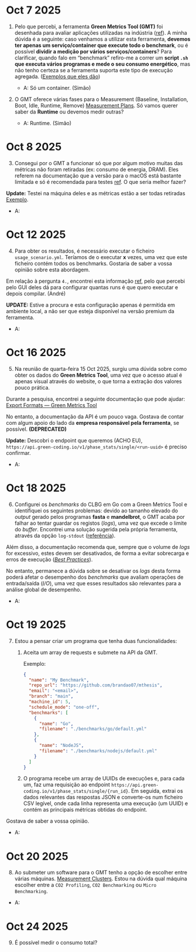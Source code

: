 # Oct 7 2025

1. Pelo que percebi, a ferramenta **Green Metrics Tool (GMT)** foi desenhada para avaliar aplicações utilizadas na indústria ([ref](https://docs.green-coding.io/docs/measuring/usage-scenario/)). A minha dúvida é a seguinte: caso venhamos a utilizar esta ferramenta, **devemos ter apenas um serviço/container que execute todo o benchmark**, ou é possível **dividir a medição por vários serviços/containers**? Para clarificar, quando falo em “benchmark” refiro-me a correr um **script `.sh` que executa vários programas e mede o seu consumo energético**, mas não tenho certeza se a ferramenta suporta este tipo de execução agregada. ([Exemplos que eles dão](https://docs.green-coding.io/docs/prologue/measurement-process/#:~:text=During%20the%20Runtime,etc.))

   - A: Só um container. (Simão)

2. O GMT oferece várias fases para o Measurement (Baseline, Installation, Boot, Idle, Runtime, Remove) [Measurement Plans](https://docs.green-coding.io/docs/prologue/measurement-phases/#:~:text=The%20Green%20Metrics%20Tool%20currently,Remove). Só vamos querer saber da **Runtime** ou devemos medir outras?

   - A: Runtime. (Simão)

# Oct 8 2025

3. Consegui por o GMT a funcionar só que por algum motivo muitas das métricas não foram retiradas (ex: consumo de energia, DRAM). Eles referem na documentação que a versão para o macOS está bastante limitada e só é recomendada para testes [ref](https://docs.green-coding.io/docs/installation/installation-macos/#:~:text=Running%20the%20GMT%20on%20Macs%20will%20never%20give%20you%20correct%20measurements!%20It%20should%20only%20ever%20be%20used%20to%20test%20your%20project%20for%20correctness%20in%20that%20it%20will%20run%20on%20the%20GMT%20but%20never%20to%20benchmark%20software). O que seria melhor fazer?

**Update:** Testei na máquina deles e as métricas estão a ser todas retiradas [Exemplo](https://metrics.green-coding.io/stats.html?id=0d643526-d741-4be4-94d5-f936b4f4f923).

- A:

# Oct 12 2025

4. Para obter os resultados, é necessário executar o ficheiro `usage_scenario.yml`. Teríamos de o executar **x** vezes, uma vez que este ficheiro contém todos os benchmarks. Gostaria de saber a vossa opinião sobre esta abordagem.

Em relação à pergunta `4.`, encontrei esta informação [ref](https://docs.green-coding.io/docs/measuring/comparing-measurements/#:~:text=in%20all%20runs.-,Comparing%20repeated%20runs,-%23), pelo que percebi pelo GUI deles dá para configurar quantas runs é que quero executar e depois compilar. (André)

**UPDATE:** Estive a procura e esta configuração apenas é permitida em ambiente local, a não ser que esteja disponível na versão premium da ferramenta.

- A:

# Oct 16 2025

5. Na reunião de quarta-feira 15 Oct 2025, surgiu uma dúvida sobre como obter os dados do **Green Metrics Tool**, uma vez que o acesso atual é apenas visual através do website, o que torna a extração dos valores pouco prática.

Durante a pesquisa, encontrei a seguinte documentação que pode ajudar:  
[Export Formats — Green Metrics Tool](https://docs.green-coding.io/docs/declarations/export-formats/#:~:text=Export%20formats,-Green%20Metrics%20Tool)

No entanto, a documentação da API é um pouco vaga. Gostava de contar com algum apoio do lado da **empresa responsável pela ferramenta**, se possível. **(DEPRECATED)**

**Update:** Descobri o endpoint que queremos (ACHO EU), `https://api.green-coding.io/v1/phase_stats/single/<run-uuid>` é preciso confirmar.

- A:

# Oct 18 2025

6. Configurei os _benchmarks_ do CLBG em Go com a Green Metrics Tool e identifiquei os seguintes problemas: devido ao tamanho elevado do _output_ gerado pelos programas **fasta** e **mandelbrot**, o GMT acaba por falhar ao tentar guardar os registos (_logs_), uma vez que excede o limite do _buffer_. Encontrei uma solução sugerida pela própria ferramenta, através da opção `log-stdout` ([referência](<https://docs.green-coding.io/docs/measuring/usage-scenario/#:~:text=in%20your%20container-,log%2Dstdout%3A%20%5Bboolean%5D%20(optional%2C%20default%3A%20true),and%20make%20it%20available%20through%20the%20frontend%20in%20the%20Logs%20tab.,-Please%20see%20the>)).

Além disso, a documentação recomenda que, sempre que o volume de _logs_ for excessivo, estes devem ser desativados, de forma a evitar sobrecarga e erros de execução ([_Best Practices_](https://docs.green-coding.io/docs/measuring/best-practices/#:~:text=However%2C%20you%20should%20consider%20turning%20logging%20off%20when%20there%20is%20extensive%20logging%20output%2C%20as%20it%20can%20create%20overhead.)).

No entanto, permanece a dúvida sobre se desativar os _logs_ desta forma poderá afetar o desempenho dos _benchmarks_ que avaliam operações de entrada/saída (_I/O_), uma vez que esses resultados são relevantes para a análise global de desempenho.

- A:

# Oct 19 2025

7.  Estou a pensar criar um programa que tenha duas funcionalidades:

    1.  Aceita um array de requests e submete na API da GMT.

        Exemplo:

        ```json
        {
          "name": "My Benchmark",
          "repo_url": "https://github.com/brandao07/mthesis",
          "email": "<email>",
          "branch": "main",
          "machine_id": 5,
          "schedule_mode": "one-off",
          "benchmarks": [
            {
              "name": "Go",
              "filename": "./benchmarks/go/default.yml"
            },
            {
              "name": "NodeJS",
              "filename": "./benchmarks/nodejs/default.yml"
            }
          ]
        }
        ```

    2.  O programa recebe um array de UUIDs de execuções e, para cada um, faz uma requisição ao endpoint `https://api.green-coding.io/v1/phase_stats/single/{run_id}`. Em seguida, extrai os dados relevantes das respostas JSON e converte-os num ficheiro CSV legível, onde cada linha representa uma execução (um UUID) e contém as principais métricas obtidas do endpoint.

Gostava de saber a vossa opinião.

- A:

# Oct 20 2025

8. Ao submeter um software para o GMT tenho a opção de escolher entre várias máquinas. [Measurement Clusters](https://docs.green-coding.io/docs/measuring/measurement-cluster/). Estou na dúvida qual máquina escolher entre a `CO2 Profiling`, `CO2 Benchmarking` ou `Micro Benchmarking`.

- A:

# Oct 24 2025

9. É possível medir o consumo total?